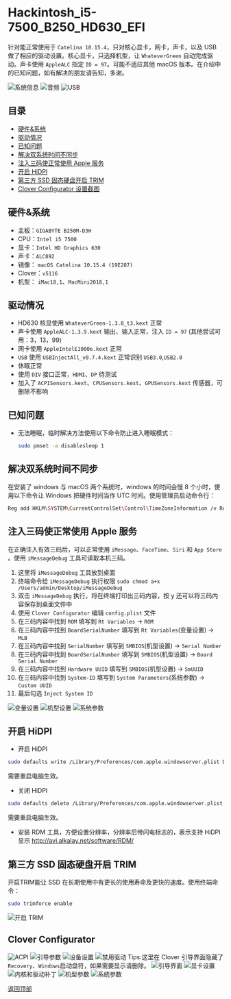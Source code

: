 # Hackintosh_i5-7500_B250_HD630_EFI
针对能正常使用于 `Catelina 10.15.4`，只对核心显卡，网卡，声卡，以及 USB 做了相应的驱动设置。核心显卡，只选择机型，让 `WhateverGreen` 自动完成驱动。声卡使用 `AppleALC` 指定 `ID = 97`。可能不适应其他 macOS 版本。在介绍中的已知问题，如有解决的朋友请告知，多谢。

![系统信息](./Screenshot/System.png)
![音频](./Screenshot/ALC892.png)
![USB](./Screenshot/USB.png)


## 目录
- [硬件&系统](#硬件系统)
- [驱动情况](#驱动情况)
- [已知问题](#已知问题)
- [解决双系统时间不同步](#解决双系统时间不同步)
- [注入三码使正常使用 Apple 服务](#注入三码使正常使用-apple-服务)
- [开启 HiDPI](#开启-hidpi)
- [第三方 SSD 固态硬盘开启 TRIM](#第三方-ssd-固态硬盘开启-trim)
- [Clover Configurator 设置截图](#clover-configurator)



## 硬件&系统

- 主板：`GIGABYTE B250M-D3H`
- CPU：`Intel i5 7500`
- 显卡：`Intel HD Graphics 630`
- 声卡：`ALC892`
- 镜像： `macOS Catelina 10.15.4 (19E287)`
- Clover：`v5116` 
- 机型： `iMac18,1`、`MacMini2018,1`



## 驱动情况

- HD630 核显使用 `WhateverGreen-1.3.8_t3.kext` 正常
- 声卡使用 `AppleALC-1.3.9.kext` 输出、输入正常，注入 `ID = 97` (其他尝试可用：3，13，99)
- 网卡使用 `AppleIntelE1000e.kext` 正常
- `USB` 使用 `USBInjectAll_v0.7.4.kext` 正常识别 `USB3.0`,`USB2.0`
- 休眠正常
- 使用 `DIV` 接口正常，`HDMI`、`DP` 待测试
- 加入了 `ACPISensors.kext`、`CPUSensors.kext`、`GPUSensors.kext` 传感器，可删除不影响



## 已知问题

* 无法睡眠，临时解决方法使用以下命令防止进入睡眠模式：
  ``` bash
  sudo pmset -a disablesleep 1
  ```



## 解决双系统时间不同步

在安装了 windows 与 macOS 两个系统时，windows 的时间会慢 8 个小时，使用以下命令让 Windows 把硬件时间当作 UTC 时间。使用管理员启动命令行：
``` bash
Reg add HKLM\SYSTEM\CurrentControlSet\Control\TimeZoneInformation /v RealTimeIsUniversal /t REG_DWORD /d 1
```


## 注入三码使正常使用 Apple 服务

在正确注入有效三码后，可以正常使用 `iMessage`、`FaceTime`、`Siri` 和 `App Store` 。使用 `iMessageDebug` 工具可读取本机三码。

1. 这里将 `iMessageDebug` 工具放到桌面
2. 终端命令给 `iMessageDebug` 执行权限 `sudo chmod a+x /Users/admin/Desktop/iMessageDebug`
3. 双击 `iMessageDebug` 执行，将在终端打印出三码内容，按 y 还可以将三码内容保存到桌面文件中
4. 使用 `Clover Configurator` 编辑 `config.plist` 文件
5. 在三码内容中找到 `ROM` 填写到 `Rt Variables` -> `ROM`
6. 在三码内容中找到 `BoardSerialNumber` 填写到 `Rt Variables`(变量设置) -> `MLB`
7. 在三码内容中找到 `SerialNumber` 填写到 `SMBIOS`(机型设置) -> `Serial Number`
8. 在三码内容中找到 `BoardSerialNumber` 填写到 `SMBIOS`(机型设置) -> `Board Serial Number`
9. 在三码内容中找到 `Hardware UUID` 填写到 `SMBIOS`(机型设置) -> `SmUUID`
10. 在三码内容中找到 `System-ID` 填写到 `System Parameters`(系统参数) -> `Custom UUID`
11. 最后勾选 `Inject System ID`

![变量设置](./Screenshot/System-ID/RtVariables.png)
![机型设置](./Screenshot/System-ID/SMBIOS.png)
![系统参数](./Screenshot/System-ID/SystemParameters.png)



## 开启 HiDPI
- 开启 HiDPI
``` bash
sudo defaults write /Library/Preferences/com.apple.windowserver.plist DisplayResolutionEnabled -bool true
```
需要重启电脑生效。
- 关闭 HiDPI
``` bash
sudo defaults delete /Library/Preferences/com.apple.windowserver.plist DisplayResolutionEnabled
```
需要重启电脑生效。
- 安装 RDM 工具，方便设置分辨率，分辨率后带闪电标志的，表示支持 HiDPI 显示 
http://avi.alkalay.net/software/RDM/



## 第三方 SSD 固态硬盘开启 TRIM
开启TRIM能让 SSD 在长期使用中有更长的使用寿命及更快的速度。使用终端命令：
``` bash
sudo trimforce enable
```
![开启 TRIM](./Screenshot/TRIM.png)


## Clover Configurator
![ACPI](./Screenshot/CloverConfigurator/1.png)
![引导参数](./Screenshot/CloverConfigurator/2.png)
![设备设置](./Screenshot/CloverConfigurator/3.png)
![禁用驱动](./Screenshot/CloverConfigurator/4.png)
Tips:这里在 Clover 引导界面隐藏了 `Recovery`、`Windows`启动盘符，如果需要显示请删除。
![引导界面](./Screenshot/CloverConfigurator/5.png)
![显卡设置](./Screenshot/CloverConfigurator/6.png)
![内核和驱动补丁](./Screenshot/CloverConfigurator/7.png)
![机型参数](./Screenshot/CloverConfigurator/8.png)
![系统参数](./Screenshot/CloverConfigurator/9.png)


[返回顶部](#)
